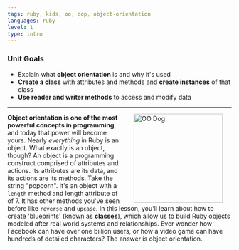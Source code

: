 ```yaml
---
tags: ruby, kids, oo, oop, object-orientation
languages: ruby
level: 1
type: intro
---
```

### Unit Goals
* Explain what **object orientation** is and why it's used
* **Create a class** with attributes and methods and **create instances** of that class
* **Use reader and writer methods** to access and modify data

---
<img src="https://s3.amazonaws.com/after-school-assets/oo-dog.png" alt="OO Dog" height="200" align="right" hspace="20"> **Object orientation is one of the most powerful concepts in programming**, and today that power will become yours. Nearly _everything_ in Ruby is an object. What exactly is an object, though? An object is a programming construct comprised of attributes and actions. Its attributes are its data, and its actions are its methods. Take the string "popcorn". It's an object with a `length` method and length attribute of of 7. It has other methods you've seen before like `reverse` and `upcase`. In this lesson, you'll learn about how to create 'blueprints' (known as **classes**), which allow us to build Ruby objects modeled after real world systems and relationships. Ever wonder how Facebook can have over one billion users, or how a video game can have hundreds of detailed characters? The answer is object orientation.
